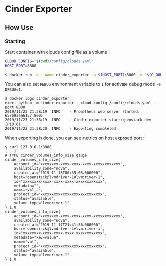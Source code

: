 # Cinder Exporter

## How Use

### Starting

Start container with clouds config file as a volume :

```bash
CLOUD_CONFIG="$(pwd)/config/clouds.yaml"
HOST_PORT=8888

$ docker run -d --name cinder_exporter -p ${HOST_PORT}:8000 -v "${CLOUD_CONFIG}:/config/clouds.yaml" cinder-exporter:v1.0
```

You can also set `DEBUG` environment variable to `1` for activate debug mode `-e DEBUG=1`.

```
$ docker logs cinder_exporter
exec: python -m cinder_exporter --cloud-config /config/clouds.yaml --port 8000
2019/11/23 21:38:19  INFO    - Prometheus web server started: 657b9aea6157:8000
2019/11/23 21:38:19  INFO    - Cinder exporter start:openstack_dev (PID:6) ..
2019/11/23 21:38:20  INFO    - Exporting completed
```

When exporting is done, you can see metrics on host exposed port :

```
$ curl 127.0.0.1:8888
[...]
# TYPE cinder_volumes_info_size gauge
cinder_volumes_info_size{
    account_id="xxxxxxxx-xxxx-xxxx-xxxx-xxxxxxxxxxxx",
    availability_zone="nova",
    created_at="2019-11-18T00:35:05.000000",
    host="openstack@lvmdriver-1#lvmdriver-1",
    id="xxxxxxxx-xxxx-xxxx-xxxx-xxxxxxxxxxxx",
    metadata="",
    name="vol_2",
    project_id="xxxxxxxxxxxxxxxxxxxxxxxxxxxx",
    status="available",
    volume_type="lvmdriver-1"
} 1.0
cinder_volumes_info_size{
    account_id="xxxxxxxx-xxxx-xxxx-xxxx-xxxxxxxxxxxx",
    availability_zone="nova",
    created_at="2019-11-17T21:41:36.000000",
    host="openstack@lvmdriver-1#lvmdriver-1",
    id="xxxxxxxx-xxxx-xxxx-xxxx-xxxxxxxxxxxx",
    metadata="key=value",
    name="vol",
    project_id="xxxxxxxxxxxxxxxxxxxxxxxxxxxx",
    status="available",
    volume_type="lvmdriver-1"
} 1.0
```
